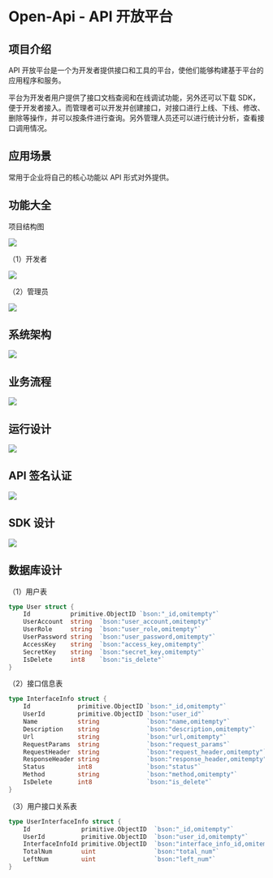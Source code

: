# Open-Api - API 开放平台
## 项目介绍
API 开放平台是一个为开发者提供接口和工具的平台，使他们能够构建基于平台的应用程序和服务。

平台为开发者用户提供了接口文档查阅和在线调试功能，另外还可以下载 SDK，便于开发者接入。而管理者可以开发并创建接口，对接口进行上线、下线、修改、删除等操作，并可以按条件进行查询。另外管理人员还可以进行统计分析，查看接口调用情况。 

## 应用场景
常用于企业将自己的核心功能以 API 形式对外提供。

## 功能大全
项目结构图

![](image/3.png)

（1）开发者

![](image/1.jpg)


（2）管理员

![](image/2.jpg)


## 系统架构
![](image/4.jpg)

## 业务流程
![](image/5.jpg)

## 运行设计
![](image/6.jpg)

## API 签名认证
![](image/7.png)

## SDK 设计
![](image/8.png)

## 数据库设计
（1）用户表
```Go
type User struct {
    Id           primitive.ObjectID `bson:"_id,omitempty"`
    UserAccount  string  `bson:"user_account,omitempty"`
    UserRole     string  `bson:"user_role,omitempty"`
    UserPassword string  `bson:"user_password,omitempty"`
    AccessKey    string  `bson:"access_key,omitempty"`
    SecretKey    string  `bson:"secret_key,omitempty"`
    IsDelete     int8    `bson:"is_delete"`
}
```
（2）接口信息表
```Go
type InterfaceInfo struct {
    Id             primitive.ObjectID `bson:"_id,omitempty"`
    UserId         primitive.ObjectID `bson:"user_id"`
    Name           string             `bson:"name,omitempty"`
    Description    string             `bson:"description,omitempty"`
    Url            string             `bson:"url,omitempty"`
    RequestParams  string             `bson:"request_params"`
    RequestHeader  string             `bson:"request_header,omitempty"`
    ResponseHeader string             `bson:"response_header,omitempty"`
    Status         int8               `bson:"status"`
    Method         string             `bson:"method,omitempty"`
    IsDelete       int8               `bson:"is_delete"`
}
```
（3）用户接口关系表
```Go
type UserInterfaceInfo struct {
    Id              primitive.ObjectID  `bson:"_id,omitempty"`
    UserId          primitive.ObjectID  `bson:"user_id,omitempty"`
    InterfaceInfoId primitive.ObjectID  `bson:"interface_info_id,omitempty"`
    TotalNum        uint                `bson:"total_num"`
    LeftNum         uint                `bson:"left_num"`
}
```